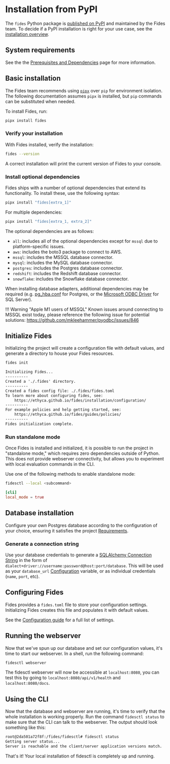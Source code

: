 # Installation from PyPI

The `fides` Python package is [published on PyPI](https://pypi.org/project/fides/) and maintained by the Fides team. To decide if a PyPI installation is right for your use case, see the [installation overview](./overview.md).

## System requirements

See the the [Prerequisites and Dependencies](../installation/prerequisites.md) page for more information.

## Basic installation

The Fides team recommends using [`pipx`](https://pypa.github.io/pipx/) over `pip` for environment isolation. The following documentation assumes `pipx` is installed, but `pip` commands can be substituted when needed.
  
To install Fides, run:

```sh
pipx install fides
```

### Verify your installation

With Fides installed, verify the installation:

```sh
fides --version
```

A correct installation will print the current version of Fides to your console.


### Install optional dependencies

Fides ships with a number of optional dependencies that extend its functionality. To install these, use the following syntax:

```sh
pipx install "fides[extra_1]"
```

For multiple dependencies:

```sh
pipx install "fides[extra_1, extra_2]"
```


The optional dependencies are as follows:

* `all`: includes all of the optional dependencies except for `mssql` due to platform-specific issues.
* `aws`: includes the boto3 package to connect to AWS.
* `mssql`: includes the MSSQL database connector.
* `mysql`: includes the MySQL database connector.
* `postgres`: includes the Postgres database connector.
* `redshift`: includes the Redshift database connector.
* `snowflake`: includes the Snowflake database connector.

When installing database adapters, additional dependencies may be required (e.g. [pg_hba.conf](https://www.postgresql.org/docs/current/auth-pg-hba-conf.html) for Postgres, or the [Microsoft ODBC Driver](https://docs.microsoft.com/en-us/sql/connect/odbc/microsoft-odbc-driver-for-sql-server) for SQL Server).

!!! Warning "Apple M1 users of MSSQL"
     Known issues around connecting to MSSQL exist today, please reference the following issue for potential solutions: <https://github.com/mkleehammer/pyodbc/issues/846>

## Initialize Fides

Initializing the project will create a configuration file with default values, and generate a directory to house your Fides resources.

```sh title="Initialize Fides"
fides init
```

```txt title="Expected Output"
Initializing Fides...
----------
Created a './.fides' directory.
----------
Created a fides config file: ./.fides/fides.toml
To learn more about configuring fides, see:
    https://ethyca.github.io/fides/installation/configuration/
----------
For example policies and help getting started, see:
    https://ethyca.github.io/fides/guides/policies/
----------
Fides initialization complete.
```

### Run standalone mode
Once Fides is installed and initialized, it is possible to run the project in "standalone mode," which requires zero dependencies outside of Python. This does not provide webserver connectivity, but allows you to experiment with local evaluation commands in the CLI. 

Use one of the following methods to enable standalone mode:

```sh title="CLI flag"
fidesctl --local <subcommand>
```

```toml title="fides.toml"
[cli]
local_mode = true
```
## Database installation

Configure your own Postgres database according to the configuration of your choice, ensuring it satisfies the project [Requirements](./prerequisites.md).

### Generate a connection string
Use your database credentials to generate a [SQLAlchemy Connection String](https://docs.sqlalchemy.org/en/14/core/engines.html#postgresql) in the form of `dialect+driver://username:password@host:port/database`. This will be used as your `database_url` [Configuration](./configuration/configuration.md) variable, or as individual credentials (`name`, `port`, etc).

## Configuring Fides

Fides provides a `fides.toml` file to store your configuration settings. Initializing Fides creates this file and populates it with default values.

See the [Configuration guide](../installation/configuration.md) for a full list of settings.

## Running the webserver

Now that we've spun up our database and set our configuration values, it's time to start our webserver. In a shell, run the following command:

```sh
fidesctl webserver
```

The fidesctl webserver will now be accessible at `localhost:8080`, you can test this by going to `localhost:8080/api/v1/health` and `localhost:8080/docs`.

## Using the CLI

Now that the database and webserver are running, it's time to verify that the whole installation is working properly. Run the command `fidesctl status` to make sure that the CLI can talk to the webserver. The output should look something like this:

```txt
root@2da501a72f8f:/fides/fidesctl# fidesctl status
Getting server status...
Server is reachable and the client/server application versions match.
```

That's it! Your local installation of fidesctl is completely up and running.